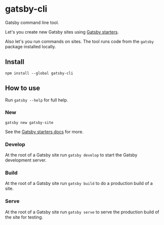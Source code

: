 # gatsby-cli

Gatsby command line tool.

Let's you create new Gatsby sites using [Gatsby starters](https://www.gatsbyjs.org/docs/gatsby-starters/).

Also let's you run commands on sites. The tool runs code from the `gatsby` package
installed locally.

## Install

`npm install --global gatsby-cli`

## How to use

Run `gatsby --help` for full help.

### New

`gatsby new gatsby-site`

See the [Gatsby starters docs](https://www.gatsbyjs.org/docs/gatsby-starters/) for more.

### Develop

At the root of a Gatsby site run `gatsby develop` to start the Gatsby development server.

### Build

At the root of a Gatsby site run `gatsby build` to do a production build of a site.

### Serve

At the root of a Gatsby site run `gatsby serve` to serve the production build of the site for testing.
